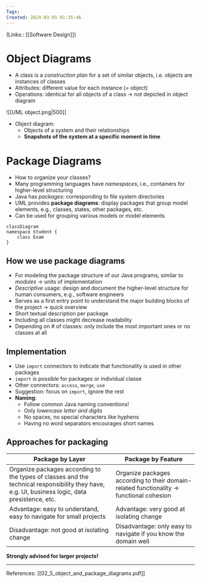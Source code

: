 ```yaml
---
Tags: 
Created: 2024-03-05 01:35:46
---
```

(Links:: [[Software Design]])
# Object Diagrams
- A class is a *construction plan* for a set of similar objects, i.e. objects are instances of classes
- Attributes: different value for each instance (= object)
- Operations: identical for all objects of a class
  -> not depicted in object diagram

![[UML object.png|500]]
- Object diagram:
	- Objects of a system and their relationships
	- **Snapshots of the system at a specific moment in time**

# Package Diagrams
- How to organize your classes?
- Many programming languages have *namespaces*, i.e., containers for higher-level structuring
- Java has *packages*: corresponding to file system directories
- UML provides **package diagrams**: display packages that group model elements, e.g., classes, states, other packages, etc.
- Can be used for grouping various models or model elements

```mermaid
classDiagram
namespace Student {
	class Exam 
}
```
## How we use package diagrams
- For modeling the package structure of our Java programs, similar to *modules* -> units of implementation
- *Descriptive* usage: design and document the higher-level structure for human consumers, e.g., software engineers
- Serves as a first entry point to understand the major building blocks of the project -> quick overview
- Short textual description per package
- Including all classes might decrease readability
- Depending on # of classes: only include the most important ones or no classes at all

## Implementation
- Use `import` connectors to indicate that functionality is used in other packages
- `import` is possible for packages or individual classe
- Other connectors: `access`, `merge`, `use`
- Suggestion: focus on `import`, ignore the rest
- **Naming**:
	- Follow common Java naming conventions!
	- Only *lowercase letter and digits*
	- No spaces, no special characters like hyphens
	- Having no word separators encourages short names
## Approaches for packaging

| Package by Layer                                                                                                                                | Package by Feature                                                                       |
| ----------------------------------------------------------------------------------------------------------------------------------------------- | ---------------------------------------------------------------------------------------- |
| Organize packages according to the types of classes and the technical responsibility they have, e.g. UI, business logic, data presistence, etc. | Organize packages according to their domain-related functionality -> functional cohesion |
| Advantage: easy to understand, easy to navigate for small projects                                                                              | Advantage: very good at isolating change                                                 |
| Disadvantage: not good at isolating change                                                                                                      | Disadvantage: only easy to navigate if you know the domain well                          |

**Strongly advised for larger projects!**


---
References:
[[02_5_object_and_package_diagrams.pdf]]